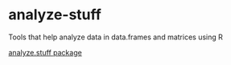 # analyze-stuff
Tools that help analyze data in data.frames and matrices using R  

[analyze.stuff package](http://ejanalysis.github.io/analyze.stuff/)
